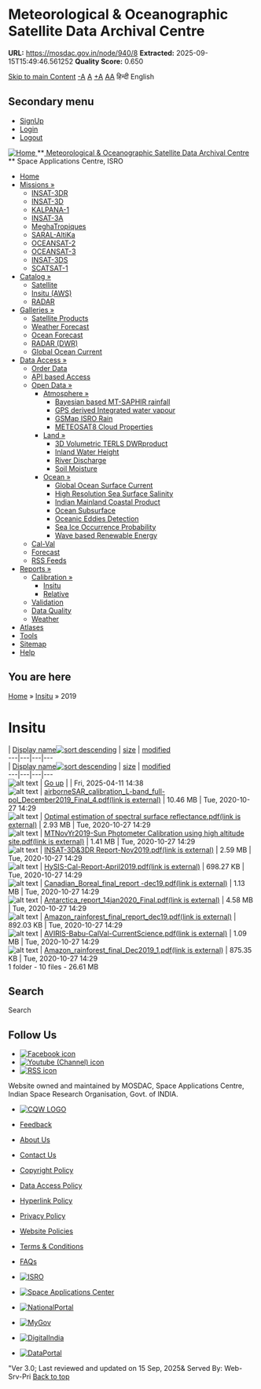 # Meteorological & Oceanographic Satellite Data Archival Centre

**URL:** https://mosdac.gov.in/node/940/8
**Extracted:** 2025-09-15T15:49:46.561252
**Quality Score:** 0.650

[Skip to main Content](https://mosdac.gov.in/node/940/8#main-content "Skip to main Content")
[-A](javascript:;) [A](javascript:;) [+A](javascript:;)
[A](javascript:drupalHighContrast.enableStyles\(\))[A](javascript:drupalHighContrast.disableStyles\(\))
हिन्दी English
## Secondary menu
  * [SignUp](https://mosdac.gov.in/internal/registration)
  * [Login](https://mosdac.gov.in/internal/uops)
  * [Logout](https://mosdac.gov.in/internal/logout)

[ ![Home](https://mosdac.gov.in/sites/default/files/mosdac_small.png) ](https://mosdac.gov.in/ "Home")
**[ Meteorological & Oceanographic Satellite Data Archival Centre](https://mosdac.gov.in/ "Home") **
Space Applications Centre, ISRO 
  * [Home](https://mosdac.gov.in/)
  * [Missions »](https://mosdac.gov.in/node/940/8)
    * [INSAT-3DR](https://mosdac.gov.in/insat-3dr)
    * [INSAT-3D](https://mosdac.gov.in/insat-3d)
    * [KALPANA-1](https://mosdac.gov.in/kalpana-1)
    * [INSAT-3A](https://mosdac.gov.in/insat-3a)
    * [MeghaTropiques](https://mosdac.gov.in/megha-tropiques)
    * [SARAL-AltiKa](https://mosdac.gov.in/saral-altika)
    * [OCEANSAT-2](https://mosdac.gov.in/oceansat-2)
    * [OCEANSAT-3](https://mosdac.gov.in/oceansat-3)
    * [INSAT-3DS](https://mosdac.gov.in/insat-3ds)
    * [SCATSAT-1](https://mosdac.gov.in/scatsat-1)
  * [Catalog »](https://mosdac.gov.in/node/940/8)
    * [Satellite](https://mosdac.gov.in/internal/catalog-satellite)
    * [Insitu (AWS)](https://mosdac.gov.in/internal/catalog-insitu)
    * [RADAR](https://mosdac.gov.in/internal/catalog-radar)
  * [Galleries »](https://mosdac.gov.in/node/940/8)
    * [Satellite Products](https://mosdac.gov.in/internal/gallery)
    * [Weather Forecast](https://mosdac.gov.in/internal/gallery/weather)
    * [Ocean Forecast](https://mosdac.gov.in/internal/gallery/ocean)
    * [RADAR (DWR)](https://mosdac.gov.in/internal/gallery/dwr)
    * [Global Ocean Current](https://mosdac.gov.in/internal/gallery/current)
  * [Data Access »](https://mosdac.gov.in/node/940/8)
    * [Order Data](https://mosdac.gov.in/internal/uops)
    * [API based Access](https://mosdac.gov.in/downloadapi-manual)
    * [Open Data »](https://mosdac.gov.in/node/940/8)
      * [Atmosphere »](https://mosdac.gov.in/node/940/8)
        * [Bayesian based MT-SAPHIR rainfall](https://mosdac.gov.in/bayesian-based-mt-saphir-rainfall)
        * [GPS derived Integrated water vapour](https://mosdac.gov.in/gps-derived-integrated-water-vapour)
        * [GSMap ISRO Rain](https://mosdac.gov.in/gsmap-isro-rain)
        * [METEOSAT8 Cloud Properties](https://mosdac.gov.in/meteosat8-cloud-properties)
      * [Land »](https://mosdac.gov.in/node/940/8)
        * [3D Volumetric TERLS DWRproduct](https://mosdac.gov.in/3d-volumetric-terls-dwrproduct)
        * [Inland Water Height](https://mosdac.gov.in/inland-water-height)
        * [River Discharge](https://mosdac.gov.in/river-discharge)
        * [Soil Moisture](https://mosdac.gov.in/soil-moisture-0)
      * [Ocean »](https://mosdac.gov.in/node/940/8)
        * [Global Ocean Surface Current](https://mosdac.gov.in/global-ocean-surface-current)
        * [High Resolution Sea Surface Salinity](https://mosdac.gov.in/high-resolution-sea-surface-salinity)
        * [Indian Mainland Coastal Product](https://mosdac.gov.in/indian-mainland-coastal-product)
        * [Ocean Subsurface](https://mosdac.gov.in/ocean-subsurface)
        * [Oceanic Eddies Detection](https://mosdac.gov.in/oceanic-eddies-detection)
        * [Sea Ice Occurrence Probability](https://mosdac.gov.in/sea-ice-occurrence-probability)
        * [Wave based Renewable Energy](https://mosdac.gov.in/wave-based-renewable-energy)
    * [Cal-Val](https://mosdac.gov.in/internal/calval-data)
    * [Forecast](https://mosdac.gov.in/internal/forecast-menu)
    * [RSS Feeds](https://mosdac.gov.in/rss-feed "ISROCast")
  * [Reports »](https://mosdac.gov.in/node/940/8)
    * [Calibration »](https://mosdac.gov.in/node/940/8)
      * [Insitu](https://mosdac.gov.in/insitu)
      * [Relative](https://mosdac.gov.in/calibration-reports)
    * [Validation](https://mosdac.gov.in/validation-reports)
    * [Data Quality](https://mosdac.gov.in/data-quality)
    * [Weather](https://mosdac.gov.in/weather-reports)
  * [Atlases](https://mosdac.gov.in/atlases)
  * [Tools](https://mosdac.gov.in/tools)
  * [Sitemap](https://mosdac.gov.in/sitemap)
  * [Help](https://mosdac.gov.in/help)


## You are here
[Home](https://mosdac.gov.in/) » [Insitu](https://mosdac.gov.in/node/940/1) » 2019
# Insitu
| [Display name![sort descending](https://mosdac.gov.in/misc/arrow-desc.png)](https://mosdac.gov.in/node/940/8?sort=desc&order=Display%20name "sort by Display name") | [size](https://mosdac.gov.in/node/940/8?sort=asc&order=size "sort by size") | [modified](https://mosdac.gov.in/node/940/8?sort=asc&order=modified "sort by modified")  
---|---|---|---  
| [Display name![sort descending](https://mosdac.gov.in/misc/arrow-desc.png)](https://mosdac.gov.in/node/940/8?sort=desc&order=Display%20name "sort by Display name") | [size](https://mosdac.gov.in/node/940/8?sort=asc&order=size "sort by size") | [modified](https://mosdac.gov.in/node/940/8?sort=asc&order=modified "sort by modified")  
---|---|---|---  
![alt text](https://mosdac.gov.in/sites/all/modules/filebrowser/icons/folder-parent.png) | [Go up](https://mosdac.gov.in/insitu) |  | Fri, 2025-04-11 14:38  
![alt text](https://mosdac.gov.in/sites/all/modules/filebrowser/icons/application-pdf.png) | [airborneSAR_calibration_L-band_full-pol_December2019_Final_4.pdf(link is external)](https://mosdac.gov.in/filebrowser/download/694) | 10.46 MB | Tue, 2020-10-27 14:29  
![alt text](https://mosdac.gov.in/sites/all/modules/filebrowser/icons/application-pdf.png) | [Optimal estimation of spectral surface reflectance.pdf(link is external)](https://mosdac.gov.in/filebrowser/download/693) | 2.93 MB | Tue, 2020-10-27 14:29  
![alt text](https://mosdac.gov.in/sites/all/modules/filebrowser/icons/application-pdf.png) | [MTNovYr2019-Sun Photometer Calibration using high altitude site.pdf(link is external)](https://mosdac.gov.in/filebrowser/download/692) | 1.41 MB | Tue, 2020-10-27 14:29  
![alt text](https://mosdac.gov.in/sites/all/modules/filebrowser/icons/application-pdf.png) | [INSAT-3D&3DR Report-Nov2019.pdf(link is external)](https://mosdac.gov.in/filebrowser/download/691) | 2.59 MB | Tue, 2020-10-27 14:29  
![alt text](https://mosdac.gov.in/sites/all/modules/filebrowser/icons/application-pdf.png) | [HySIS-Cal-Report-April2019.pdf(link is external)](https://mosdac.gov.in/filebrowser/download/690) | 698.27 KB | Tue, 2020-10-27 14:29  
![alt text](https://mosdac.gov.in/sites/all/modules/filebrowser/icons/application-pdf.png) | [Canadian_Boreal_final_report -dec19.pdf(link is external)](https://mosdac.gov.in/filebrowser/download/689) | 1.13 MB | Tue, 2020-10-27 14:29  
![alt text](https://mosdac.gov.in/sites/all/modules/filebrowser/icons/application-pdf.png) | [Antarctica_report_14jan2020_Final.pdf(link is external)](https://mosdac.gov.in/filebrowser/download/688) | 4.58 MB | Tue, 2020-10-27 14:29  
![alt text](https://mosdac.gov.in/sites/all/modules/filebrowser/icons/application-pdf.png) | [Amazon_rainforest_final_report_dec19.pdf(link is external)](https://mosdac.gov.in/filebrowser/download/687) | 892.03 KB | Tue, 2020-10-27 14:29  
![alt text](https://mosdac.gov.in/sites/all/modules/filebrowser/icons/application-pdf.png) | [AVIRIS-Babu-CalVal-CurrentScience.pdf(link is external)](https://mosdac.gov.in/filebrowser/download/686) | 1.09 MB | Tue, 2020-10-27 14:29  
![alt text](https://mosdac.gov.in/sites/all/modules/filebrowser/icons/application-pdf.png) | [Amazon_rainforest_final_Dec2019_1.pdf(link is external)](https://mosdac.gov.in/filebrowser/download/685) | 875.35 KB | Tue, 2020-10-27 14:29  
1 folder - 10 files - 26.61 MB
## Search
Search 
## Follow Us
  * [![Facebook icon](https://mosdac.gov.in/sites/all/modules/social_media_links/libraries/elegantthemes/PNG/facebook.png)](https://www.facebook.com/mosdac.sac.isro "Facebook")
  * [![Youtube \(Channel\) icon](https://mosdac.gov.in/sites/all/modules/social_media_links/libraries/elegantthemes/PNG/youtube.png)](http://www.youtube.com/channel/UCDVkai9WIgY2ZgrlF_08Yeg "Youtube \(Channel\)")
  * [![RSS icon](https://mosdac.gov.in/sites/all/modules/social_media_links/libraries/elegantthemes/PNG/rss.png)](https://mosdac.gov.in/rss.xml "RSS")


Website owned and maintained by MOSDAC, Space Applications Centre, Indian Space Research Organisation, Govt. of INDIA.
  * [![CQW LOGO](https://mosdac.gov.in/docs/cqw_logo.gif)](https://mosdac.gov.in/docs/STQC.pdf "Quality Certificate")


  * [Feedback](https://mosdac.gov.in/mosdac-feedback)
  * [About Us](https://mosdac.gov.in/about-us)
  * [Contact Us](https://mosdac.gov.in/contact-us)
  * [Copyright Policy](https://mosdac.gov.in/copyright-policy)
  * [Data Access Policy](https://mosdac.gov.in/data-access-policy)
  * [Hyperlink Policy](https://mosdac.gov.in/hyperlink-policy)
  * [Privacy Policy](https://mosdac.gov.in/privacy-policy)
  * [Website Policies](https://mosdac.gov.in/website-policies)
  * [Terms & Conditions](https://mosdac.gov.in/terms-conditions)
  * [FAQs](https://mosdac.gov.in/faq-page)


  * [![ISRO](https://mosdac.gov.in/sites/default/files/styles/thumbnail/public/logo-transparent.png?itok=IUS20l-w)](http://www.isro.gov.in)
  * [![Space Applications Center](https://mosdac.gov.in/sites/default/files/styles/thumbnail/public/saclogo.png?itok=_Jv4AuIn)](http://www.sac.gov.in)
  * [![NationalPortal](https://mosdac.gov.in/sites/default/files/styles/thumbnail/public/india-gov_0.png?itok=yssAPH3m)](http://www.india.gov.in)
  * [![MyGov](https://mosdac.gov.in/sites/default/files/styles/thumbnail/public/mygov_0.png?itok=Po-dzdT3)](http://mygov.in/)
  * [![DigitalIndia](https://mosdac.gov.in/sites/default/files/styles/thumbnail/public/digital-india_0.png?itok=ntlP7atE)](http://www.digitalindia.gov.in/)
  * [![DataPortal](https://mosdac.gov.in/sites/default/files/styles/thumbnail/public/data-gov.png?itok=qYA78FgB)](http://data.gov.in)


"Ver 3.0; Last reviewed and updated on 15 Sep, 2025& Served By: Web-Srv-Pri
[](https://mosdac.gov.in/node/940/8 "Previous")[](https://mosdac.gov.in/node/940/8 "Next")
[](https://mosdac.gov.in/node/940/8)
[](https://mosdac.gov.in/node/940/8 "Previous")[](https://mosdac.gov.in/node/940/8 "Next")
[](https://mosdac.gov.in/node/940/8 "Close")[](https://mosdac.gov.in/node/940/8)[](https://mosdac.gov.in/node/940/8)[](https://mosdac.gov.in/node/940/8 "Pause Slideshow")[](https://mosdac.gov.in/node/940/8 "Play Slideshow")
[Back to top](https://mosdac.gov.in/node/940/8#top)
